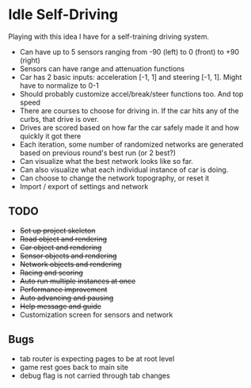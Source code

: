 # Idle Self-Driving

Playing with this idea I have for a self-training driving system.

- Can have up to 5 sensors ranging from -90 (left) to 0 (front) to +90 (right)
- Sensors can have range and attenuation functions
- Car has 2 basic inputs: acceleration [-1, 1] and steering [-1, 1]. Might have to normalize to 0-1
- Should probably customize accel/break/steer functions too. And top speed
- There are courses to choose for driving in. If the car hits any of the curbs, that drive is over.
- Drives are scored based on how far the car safely made it and how quickly it got there
- Each iteration, some number of randomized networks are generated based on previous round's best run (or 2 best?)
- Can visualize what the best network looks like so far.
- Can also visualize what each individual instance of car is doing.
- Can choose to change the network topography, or reset it
- Import / export of settings and network

## TODO

- ~~Set up project skeleton~~
- ~~Road object and rendering~~
- ~~Car object and rendering~~
- ~~Sensor objects and rendering~~
- ~~Network objects and rendering~~
- ~~Racing and scoring~~
- ~~Auto run multiple instances at once~~
- ~~Performance improvement~~
- ~~Auto advancing and pausing~~
- ~~Help message and guide~~
- Customization screen for sensors and network

## Bugs

- tab router is expecting pages to be at root level
- game rest goes back to main site
- debug flag is not carried through tab changes
